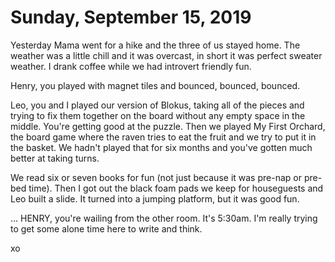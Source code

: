 # Sunday, September 15, 2019

Yesterday Mama went for a hike and the three of us stayed home. The weather was a little chill and it was overcast, in short it was perfect sweater weather. I drank coffee while we had introvert friendly fun. 

Henry, you played with magnet tiles and bounced, bounced, bounced.

Leo, you and I played our version of Blokus, taking all of the pieces and trying to fix them together on the board without any empty space in the middle. You're getting good at the puzzle. Then we played My First Orchard, the board game where the raven tries to eat the fruit and we try to put it in the basket. We hadn't played that for six months and you've gotten much better at taking turns.

We read six or seven books for fun (not just because it was pre-nap or pre-bed time). Then I got out the black foam pads we keep for houseguests and Leo built a slide. It turned into a jumping platform, but it was good fun.

... HENRY, you're wailing from the other room. It's 5:30am. I'm really trying to get some alone time here to write and think. 

xo

